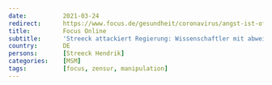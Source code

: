 ```yaml
---
date:          2021-03-24
redirect:      https://www.focus.de/gesundheit/coronavirus/angst-ist-oft-kein-guter-ratgeber-virologe-streeck-verraet-erst-war-ich-zu-naiv-dann-eher-vorsichtig_id_12927043.html
title:         Focus Online
subtitle:      'Streeck attackiert Regierung: Wissenschaftler mit abweichender Meinung werden ignoriert'
country:       DE
persons:       [Streeck Hendrik]
categories:    [MSM]
tags:          [focus, zensur, manipulation]
---
```

